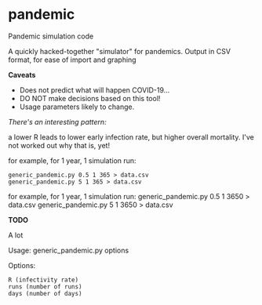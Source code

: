 # pandemic
Pandemic simulation code

A quickly hacked-together "simulator" for pandemics.
Output in CSV format, for ease of import and graphing

__Caveats__

* Does not predict what will happen COVID-19...
* DO NOT make decisions based on this tool!
* Usage parameters likely to change.

_There's an interesting pattern:_

a lower R leads to lower early infection rate, but higher overall mortality.
I've not worked out why that is, yet!

for example, for 1 year, 1 simulation run:
	
	generic_pandemic.py 0.5 1 365 > data.csv
	generic_pandemic.py 5 1 365 > data.csv
	
for example, for 1 year, 1 simulation run:
	generic_pandemic.py 0.5 1 3650 > data.csv
	generic_pandemic.py 5 1 3650 > data.csv

__TODO__

A lot

Usage: generic_pandemic.py options

Options:	

	R (infectivity rate)
	runs (number of runs)
	days (number of days)

